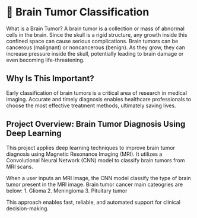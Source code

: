 # 🧠 Brain Tumor Classification
What is a Brain Tumor?
A brain tumor is a collection or mass of abnormal cells in the brain. Since the skull is a rigid structure, any growth inside this confined space can cause serious complications. Brain tumors can be cancerous (malignant) or noncancerous (benign). As they grow, they can increase pressure inside the skull, potentially leading to brain damage or even becoming life-threatening.

## Why Is This Important?
Early classification of brain tumors is a critical area of research in medical imaging. Accurate and timely diagnosis enables healthcare professionals to choose the most effective treatment methods, ultimately saving lives.

## Project Overview: Brain Tumor Diagnosis Using Deep Learning
This project applies deep learning techniques to improve brain tumor diagnosis using Magnetic Resonance Imaging (MRI). It utilizes a Convolutional Neural Network (CNN) model to classify brain tumors from MRI scans.

When a user inputs an MRI image, the CNN model classify the type of brain tumor present in the MRI image. Brain tumor cancer main cateogries are below:
    1. Glioma
    2. Meningioma
    3. Pituitary tumor


This approach enables fast, reliable, and automated support for clinical decision-making.


